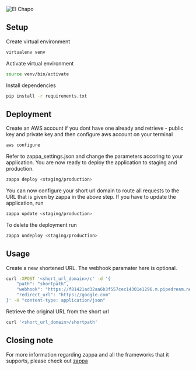 ![El Chapo](https://uploads-ssl.webflow.com/5e0b0187743608fe07eecd0a/5f13d06c791ec9206e4d0ef7_el%20chapo%20(3).png)

## Setup

Create virtual environment
```sh
virtualenv venv
```
Activate virtual environment
```sh
source venv/bin/activate
```
Install dependencies
```sh
pip install -r requirements.txt
```


## Deployment

Create an AWS account if you dont have one already and retrieve - public key and private key and then configure aws account on your terminal
```sh
aws configure
```

Refer to zappa_settings.json and change the parameters accoring to your application. You are now ready to deploy the application to staging and production.
```sh
zappa deploy <staging/production>
```
You can now configure your short url domain to route all requests to the URL that is given by zappa in the above step. If you have to update the application, run
```sh
zappa update <staging/production>
```
To delete the deployment run
```sh
zappa undeploy <staging/production>
```

## Usage

Create a new shortened URL. The webhook paramater here is optional.
```sh
curl -XPOST '<short_url_domain>/c' -d '{
	"path": "shortpath",
	"webhook": "https://f81421ad32aa6b3f557cec14301e1296.m.pipedream.net?id=idtotrack",
	"redirect_url": "https://google.com"
}' -H "content-type: application/json"
```
Retrieve the original URL from the short url
```sh
curl '<short_url_domain>/shortpath'
```

## Closing note
For more information regarding zappa and all the frameworks that it supports, please check out [zappa](https://github.com/Miserlou/Zappa)
